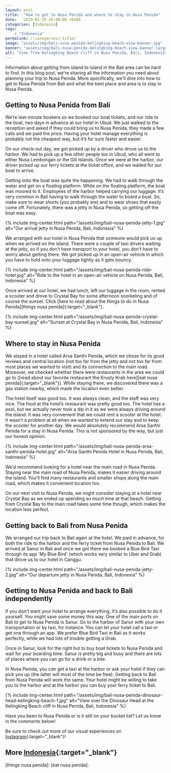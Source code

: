 ```yaml
---
layout: post
title:  "How to get to Nusa Penida and where to stay in Nusa Penida"
date:   2019-02-25 20:00:00 +0100
categories: [Indonesia]
tags:
    - "Indonesia"
permalink: /:categories/:title/
image: "assets/img/bali-nusa-penida-kelingking-beach-view-banner.jpg"
banner: "assets/img/bali-nusa-penida-kelingking-beach-view-banner-large.jpg"
alt: "View from Kelingking Beach cliff in Nusa Penida, Bali, Indonesia"
---
```


Information about getting from island to island in the Bali area can be hard to find. In this blog post, we're sharing all the information you need about planning your trip to Nusa Penida. More specifically, we'll dive into how to get to Nusa Penida from Bali and what the best place and area is to stay in Nusa Penida.  

## Getting to Nusa Penida from Bali

We’re last-minute bookers so we booked our boat tickets, and our ride to the boat, two days in advance at our hotel in Ubud. We just walked to the reception and asked if they could bring us to Nusa Penida, they made a few calls and we paid the price. Having your hotel manage everything is probably not the cheapest way, but it’s for sure faster and easier. 

On our check-out day, we got picked up by a driver who drove us to the harbor. We had to pick up a few other people too in Ubud, who all went to either Nusa Lembongan or the Gili Islands. Once we were at the harbor, our driver picked up our ferry tickets at the ticket office, and we waited for our boat to arrive. 

Getting onto the boat was quite the happening. We had to walk through the water and get on a floating platform. While on the floating platform, the boat was moored to it. Employees of the harbor helped carrying our luggage. It’s very common in Bali having to walk through the water to board a boat. So, make sure to wear shorts (you probably are) and to wear shoes that easily come off. Fortunately, there was a jetty in Nusa Penida, so getting off the boat was easy. 

{% include img-center.html path="/assets/img/bali-nusa-penida-jetty-1.jpg" alt="Our arrival jetty in Nusa Penida, Bali, Indonesia" %}

We arranged with our hotel in Nusa Penida that someone would pick us up when we arrived on the island. There were a couple of taxi drivers waiting at the jetty, so if you don’t have transport to your hotel, you don’t have to worry about getting there. We got picked up in an open-air vehicle in which you have to hold onto your luggage tightly as it gets bouncy. 

{% include img-center.html path="/assets/img/bali-nusa-penida-ride-hotel.jpg" alt="Ride to the hotel in an open-air vehicle on Nusa Penida, Bali, Indonesia" %}

Once arrived at our hotel, we had lunch, left our luggage in the room, rented a scooter and drove to Crystal Bay for some afternoon snorkeling and of course the sunset. Click [here to read about the things to do in Nusa Penida][things nusa penida]{:target="_blank"}. 

{% include img-center.html path="/assets/img/bali-nusa-penida-crystal-bay-sunset.jpg" alt="Sunset at Crystal Bay in Nusa Penida, Bali, Indonesia" %}

## Where to stay in Nusa Penida

We stayed in a hotel called Arsa Santhi Penida, which we chose for its good reviews and central location (not too far from the jetty and not too far from most places we wanted to visit) and its connection to the main road. Moreover, we checked whether there were restaurants in the area we could go to ([read about our favorite restaurant the Krusty Krab here][eat nusa penida]{:target="_blank"}). While staying there, we discovered there was a gas station nearby, which made the location even better. 

The hotel itself was good too. It was always clean, and the staff was very nice. The food at the hotel’s restaurant was pretty good too. The hotel has a pool, but we actually never took a dip in it as we were always driving around the island. It was very convenient that we could rent a scooter at the hotel. It wasn’t a problem at all when we wanted to extend our stay and to keep the scooter for another day. We would absolutely recommend Arsa Santhi Penida for a stay in Nusa Penida. This is not sponsored by the way, but just our honest opinion.  

{% include img-center.html path="/assets/img/bali-nusa-penida-arsa-santhi-penida-hotel.jpg" alt="Arsa Santhi Penida Hotel in Nusa Penida, Bali, Indonesia" %}

We'd recommend looking for a hotel near the main road in Nusa Penida. Staying near the main road of Nusa Penida, makes it easier driving around the island. You'll find many restaurants and smaller shops along the main road, which makes it convenient location too. 

On our next visit to Nusa Penida, we might consider staying at a hotel near Crystal Bay as we ended up spending so much time at that beach. Getting from Crystal Bay to the main road takes some time though, which makes the location less perfect. 

## Getting back to Bali from Nusa Penida

We arranged our trip back to Bali again at the hotel. We paid in advance, for both the ride to the harbor and the ferry  ticket from Nusa Penida to Bali. We arrived at Sanur in Bali and once we got there we booked a Blue Bird Taxi through its app 'My Blue Bird' (which works very similar to Uber and Grab) that drove us to our hotel in Canggu. 

{% include img-center.html path="/assets/img/bali-nusa-penida-jetty-2.jpg" alt="Our departure jetty in Nusa Penida, Bali, Indonesia" %}

## Getting to Nusa Penida and back to Bali independently 

If you don’t want your hotel to arrange everything, it’s also possible to do it yourself. You might save some money this way. One of the main ports on Bali to get to Nusa Penida is Sanur. Go to the harbor of Sanur with your own transportation or by taxi, for instance. You can let your hotel call a taxi or get one through an app. We prefer Blue Bird Taxi in Bali as it works perfectly, while we had lots of trouble getting a Grab. 

Once in Sanur, look for the right hut to buy boat tickets to Nusa Penida and wait for your boarding time. Sanur is pretty big and busy and there are lots of places where you can go for a drink or a bite. 

In Nusa Penida, you can get a taxi at the harbor or ask your hotel if they can pick you up (the latter will most of the time be free). Getting back to Bali from Nusa Penida will work the same. Your hotel might be willing to take you to the harbor and at the harbor you can buy your ferry ticket to Bali. 

{% include img-center.html path="/assets/img/bali-nusa-penida-dinosaur-head-kelingking-beach-1.jpg" alt="View over the Dinosaur Head at the Kelingking Beach cliff in Nusa Penida, Bali, Indonesia" %}

Have you been to Nusa Penida or is it still on your bucket list? Let us know in the comments below!

Be sure to check out more of our visual experiences on [Instagram][instagram]{:target="_blank"}!

## More [Indonesia][indonesia]{:target="_blank"}



[things nusa penida]: 
[eat nusa penida]: 

[instagram]: https://instagram.com/kipamojo 
[indonesia]: https://kipamojo.world/tags.html#indonesia
